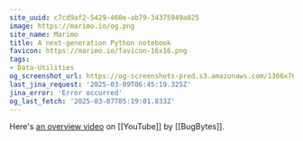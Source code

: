 ```yaml
---
site_uuid: c7cd9af2-5429-460e-ab79-34375949a825
image: https://marimo.io/og.png
site_name: Marimo
title: A next-generation Python notebook
favicon: https://marimo.io/favicon-16x16.png
tags:
- Data-Utilities
og_screenshot_url: https://og-screenshots-prod.s3.amazonaws.com/1366x768/80/false/90a2899db32d4d92e654163dd0e81572bdfddd9d27666401f93cabd68e6ba5a0.jpeg
last_jina_request: '2025-03-09T06:45:19.325Z'
jina_error: 'Error occurred'
og_last_fetch: '2025-03-07T05:19:01.833Z'
---
```

Here's [an overview video](https://youtu.be/XoArtLKPJ2I?si=V3yg6PM34tgr3JUF) on [[YouTube]] by [[BugBytes]].



